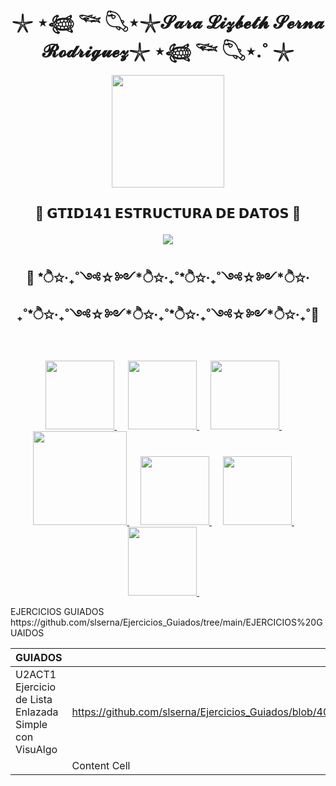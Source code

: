 <div align="center">
<h1>  𓇼 ⋆𓆉 𓆝 𓆡⋆𓇼𝓢𝓪𝓻𝓪 𝓛𝓲𝔃𝓫𝓮𝓽𝓱 𝓢𝓮𝓻𝓷𝓪 𝓡𝓸𝓭𝓻𝓲𝓰𝓾𝓮𝔃𓇼 ⋆𓆉 𓆝 𓆡⋆.˚ 𓇼 </h1><img src="https://media3.giphy.com/media/v1.Y2lkPTc5MGI3NjExbTk3dm1jajRseGQ4ZGM1cGpieDFoZ3Bzbnozemo4bWN0dnNiajdhNiZlcD12MV9pbnRlcm5hbF9naWZfYnlfaWQmY3Q9Zw/yx4H8ateWi14IwjaKt/giphy.gif" width="180"/> 

<br>

## <p>🍄 𝗚𝗧𝗜𝗗𝟭𝟰𝟭 𝗘𝗦𝗧𝗥𝗨𝗖𝗧𝗨𝗥𝗔 𝗗𝗘 𝗗𝗔𝗧𝗢𝗦 🍄 </p>

<img src="https://media1.giphy.com/media/v1.Y2lkPTc5MGI3NjExcWJ4NHkxbmljMG14OXVxcWZ5cGc1ZWFhYnVqbGxzYXNrb3I4MDYxOCZlcD12MV9pbnRlcm5hbF9naWZfYnlfaWQmY3Q9Zw/1AHDbfCF9qV0wJQPiz/giphy.gif">

<br>

 ##  <p> 🍄 *ੈ✩‧₊˚༺☆༻*ੈ✩‧₊˚*ੈ✩‧₊˚༺☆༻*ੈ✩‧₊˚*ੈ✩‧₊˚༺☆༻*ੈ✩‧₊˚*ੈ✩‧₊˚༺☆༻*ੈ✩‧₊˚🍄</p>

<br>

  <a target="_blank" rel="noopener noreferrer" href= "https://media.tenor.com/rysQ0YYMcxEAAAAm/cogumelo-mario-bros.webp">
    <img src="https://media.tenor.com/rysQ0YYMcxEAAAAm/cogumelo-mario-bros.webp" width="110px"/>
  </a>
  &emsp;
 <a target="_blank" rel="noopener noreferrer" href= "https://media.tenor.com/rysQ0YYMcxEAAAAm/cogumelo-mario-bros.webp">
    <img src="https://media.tenor.com/L2NVsm9IRsUAAAAm/mario-bros-star-star-arcade.webp" width="110px"/>
  </a>
  &emsp;
   <a target="_blank" rel="noopener noreferrer" href= "https://media.tenor.com/rysQ0YYMcxEAAAAm/cogumelo-mario-bros.webp">
    <img src="https://media.tenor.com/rysQ0YYMcxEAAAAm/cogumelo-mario-bros.webp" width="110px"/>
  </a>
  &emsp;
   <a target="_blank" rel="noopener noreferrer" href= "https://media.tenor.com/rysQ0YYMcxEAAAAm/cogumelo-mario-bros.webp">
    <img src="https://media.tenor.com/4tGuPJECxLEAAAAm/8-bit-super-mario-bros.webp" width=150px"/>
  </a>
  &emsp;
   <a target="_blank" rel="noopener noreferrer" href= "https://media.tenor.com/rysQ0YYMcxEAAAAm/cogumelo-mario-bros.webp">
    <img src="https://media.tenor.com/rysQ0YYMcxEAAAAm/cogumelo-mario-bros.webp" width="110px"/>
  </a>
  &emsp;
   <a target="_blank" rel="noopener noreferrer" href= "https://media.tenor.com/rysQ0YYMcxEAAAAm/cogumelo-mario-bros.webp">
    <img src="https://media.tenor.com/L2NVsm9IRsUAAAAm/mario-bros-star-star-arcade.webp" width="110px"/>
  </a>
  &emsp;
   <a target="_blank" rel="noopener noreferrer" href= "https://media.tenor.com/rysQ0YYMcxEAAAAm/cogumelo-mario-bros.webp">
    <img src="https://media.tenor.com/rysQ0YYMcxEAAAAm/cogumelo-mario-bros.webp" width="110px"/>
  </a>
  &emsp;
  
<br>
</div>


<p> EJERCICIOS GUIADOS 
 https://github.com/slserna/Ejercicios_Guiados/tree/main/EJERCICIOS%20GUAIDOS


 | GUIADOS | Second Header |
| ------------- | ------------- |
| U2ACT1 Ejercicio de Lista Enlazada Simple con VisuAlgo  | https://github.com/slserna/Ejercicios_Guiados/blob/40b2b9e6b69116ad165bbb262ce992f831ba36d5/EJERCICIOS%20GUAIDOS/U2ACT1%20Ejercicio%20de%20Lista%20Enlazada%20Simple%20con%20VisuAlgo.pdf |
|  | Content Cell |
